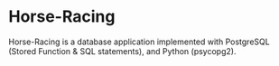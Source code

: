 # Horse-Racing

Horse-Racing is a database application implemented with PostgreSQL (Stored Function & SQL statements), and Python (psycopg2).
